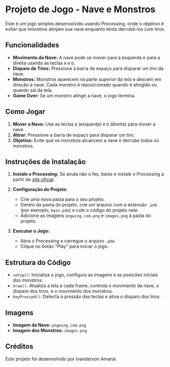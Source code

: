 # Projeto de Jogo - Nave e Monstros

Este é um jogo simples desenvolvido usando Processing, onde o objetivo é evitar que monstros atinjam sua nave enquanto tenta derrubá-los com tiros.

## Funcionalidades

- **Movimento da Nave:** A nave pode se mover para a esquerda e para a direita usando as teclas `A` e `D`.
- **Disparo de Tiros:** Pressione a barra de espaço para disparar um tiro da nave.
- **Monstros:** Monstros aparecem na parte superior da tela e descem em direção à nave. Cada monstro é reposicionado quando é atingido ou quando sai da tela.
- **Game Over:** Se um monstro atingir a nave, o jogo termina.

## Como Jogar

1. **Mover a Nave:** Use as teclas `A` (esquerda) e `D` (direita) para mover a nave.
2. **Atirar:** Pressione a barra de espaço para disparar um tiro.
3. **Objetivo:** Evite que os monstros alcancem a nave e derrube todos os monstros.

## Instruções de Instalação

1. **Instale o Processing:** Se ainda não o fez, baixe e instale o Processing a partir do [site oficial](https://processing.org/download/).

2. **Configuração do Projeto:**
   - Crie uma nova pasta para o seu projeto.
   - Dentro da pasta do projeto, crie um arquivo com a extensão `.pde` (por exemplo, `main.pde`) e cole o código do projeto nele.
   - Adicione as imagens `pngwing.com.png` e `images.png` à pasta do projeto.

3. **Executar o Jogo:**
   - Abra o Processing e carregue o arquivo `.pde`.
   - Clique no botão "Play" para iniciar o jogo.

## Estrutura do Código

- `setup()`: Inicializa o jogo, configura as imagens e as posições iniciais dos monstros.
- `draw()`: Atualiza a tela a cada frame, controla o movimento da nave, o disparo dos tiros, e o movimento dos monstros.
- `keyPressed()`: Detecta a pressão das teclas e ativa o disparo dos tiros.

## Imagens

- **Imagem da Nave:** `pngwing.com.png`
- **Imagem dos Monstros:** `images.png`

## Créditos

Este projeto foi desenvolvido por Ivanderson Amaral.

